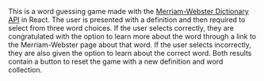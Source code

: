 This is a word guessing game made with the <a href="https://dictionaryapi.com/"> Merriam-Webster Dictionary API</a> in React. The user is presented with a definition and then required to select from three word choices. If the user selects correctly, they are congratulated with the option to learn more about the word through a link to the Merriam-Webster page about that word. If the user selects incorrectly, they are also given the option to learn about the correct word. Both results contain a button to reset the game with a new definition and word collection. 